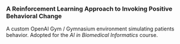### A Reinforcement Learning Approach to Invoking Positive Behavioral Change
A custom OpenAI Gym / Gymnasium environment simulating patients behavior. Adopted for the _AI in Biomedical Informatics_ course.


